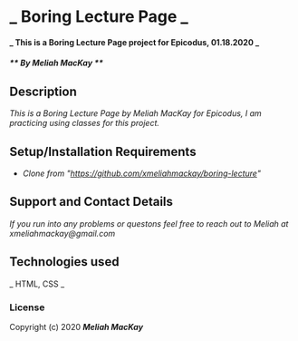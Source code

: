 # _ Boring Lecture Page _

#### _ This is a Boring Lecture Page project for Epicodus, 01.18.2020 _

#### _** By Meliah MacKay **_

## Description
_This is a Boring Lecture Page by Meliah MacKay for Epicodus, I am practicing using classes for this project._

## Setup/Installation Requirements

* _Clone from "https://github.com/xmeliahmackay/boring-lecture"_

## Support and Contact Details 

_If you run into any problems or questons feel free to reach out to Meliah at xmeliahmackay@gmail.com_

## Technologies used

_ HTML, CSS _

### License

Copyright (c) 2020 **_Meliah MacKay_**